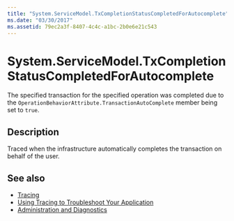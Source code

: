 ```yaml
---
title: "System.ServiceModel.TxCompletionStatusCompletedForAutocomplete"
ms.date: "03/30/2017"
ms.assetid: 79ec2a3f-8407-4c4c-a1bc-2b0e6e21c543
---
```

# System.ServiceModel.TxCompletionStatusCompletedForAutocomplete
The specified transaction for the specified operation was completed due to the `OperationBehaviorAttribute.TransactionAutoComplete` member being set to `true`.  
  
## Description  
 Traced when the infrastructure automatically completes the transaction on behalf of the user.  
  
## See also

- [Tracing](index.md)
- [Using Tracing to Troubleshoot Your Application](using-tracing-to-troubleshoot-your-application.md)
- [Administration and Diagnostics](../index.md)
